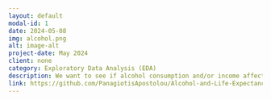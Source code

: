 ```yaml
---
layout: default
modal-id: 1
date: 2024-05-08
img: alcohol.png
alt: image-alt
project-date: May 2024
client: none
category: Exploratory Data Analysis (EDA)
description: We want to see if alcohol consumption and/or income affects life expectancy.
link: https://github.com/PanagiotisApostolou/Alcohol-and-Life-Expectancy-Project/tree/main
---
```

